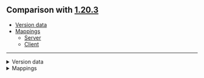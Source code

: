 ## Comparison with [1.20.3](https://github.com/PixiGeko/Minecraft-generated-data/tree/1.20.3)

- [Version data](#version-data)
- [Mappings](#mappings)
  - [Server](#server)
  - [Client](#client)

<hr/>
<details><summary>Version data</summary>
<table><tr><th></th><th align="left">1.20.3</th><th>1.20.4-rc1</th></tr><tr><td>World version</td><td><code>3698</code></td><td><code>3699</code></td></tr><tr><td>Protocol version</td><td><code>765</code></td><td><code>1073741993</code></td></tr></table>
</details>
<details><summary>Mappings</summary>
<h2>Server</h2>




























































































































































































































































































































































































































































































































































































































































































































































































































































































































































































































































































































































































































































































































































































































































































































































































































































































































































































































































































































































































































































































































































































































































































































































































































































































































































































































































































































































































































































































































































<h2>Client</h2>
</details>
